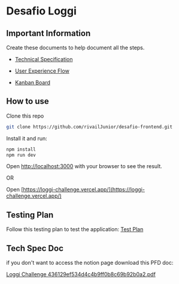 # Desafio Loggi

## Important Information

Create these documents to help document all the steps.

* [Technical Specification](https://www.notion.so/Loggi-Challenge-436129ef534d4c4b9ff0b8c69b92b0a2?pvs=4)

* [User Experience Flow](https://www.figma.com/file/L2ayTwZDoTshDk2bIFysdr/Loggi-Challenge?type=whiteboard&node-id=0%3A1&t=GMKF9KaXx3IsjFe2-1)

* [Kanban Board](https://www.notion.so/5ffa03c3ea26491f92b5f40a86b3db54?v=4fa9f66e3b224449bb999a27db18eeff&pvs=4)

## How to use

Clone this repo

<!-- #default-branch-switch -->

```bash
git clone https://github.com/rivailJunior/desafio-frontend.git
```

Install it and run:

```bash
npm install
npm run dev
```

Open [http://localhost:3000](http://localhost:3000) with your browser to see the result.

OR 

Open [https://loggi-challenge.vercel.app/](https://loggi-challenge.vercel.app/)

## Testing Plan

Follow this testing plan to test the application: [Test Plan](https://www.notion.so/Loggi-Challenge-436129ef534d4c4b9ff0b8c69b92b0a2?pvs=4#0dc4a885c7a34f10baa581e6951f1d6a)

## Tech Spec Doc

if you don't want to access the notion page download this PFD doc:

 
[Loggi Challenge 436129ef534d4c4b9ff0b8c69b92b0a2.pdf](https://github.com/rivailJunior/desafio-frontend/files/13290485/Loggi.Challenge.436129ef534d4c4b9ff0b8c69b92b0a2.pdf)
